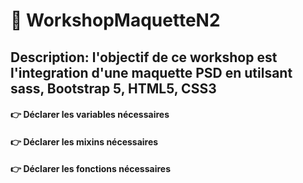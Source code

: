 # :memo: WorkshopMaquetteN2
## Description: l'objectif de ce workshop est l'integration d'une maquette PSD en utilsant sass, Bootstrap 5, HTML5, CSS3 
#### :point_right:	 Déclarer les variables nécessaires
#### :point_right:	Déclarer les mixins nécessaires
#### :point_right:	Déclarer les fonctions nécessaires
